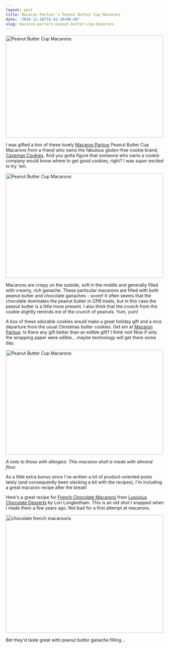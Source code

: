 ```yaml
---
layout: post
title: Macaron Parlour's Peanut Butter Cup Macarons
date: '2010-12-18T16:42:39+00:00'
slug: macaron-parlors-peanut-butter-cup-macarons
---
```

<a href="http://www.flickr.com/photos/kstar810/5261473962/" title="Peanut Butter Cup Macarons by kstar810, on Flickr"><img src="http://farm6.static.flickr.com/5169/5261473962_51a70fb3e3.jpg" width="500" height="325" alt="Peanut Butter Cup Macarons" /></a>

I was gifted a box of these lovely <a href="http://www.macaronparlour.com/macarons">Macaron Parlour</a> Peanut Butter Cup Macarons from a friend who owns the fabulous gluten-free cookie brand, <a href="http://www.cavemencookies.com/">Caveman Cookies</a>. And you gotta figure that someone who owns a cookie company would know where to get good cookies, right? I was <em>super</em> excited to try 'em. 

<a href="http://www.flickr.com/photos/kstar810/5261474118/" title="Peanut Butter Cup Macarons by kstar810, on Flickr"><img src="http://farm6.static.flickr.com/5206/5261474118_50c0bcb44f.jpg" width="500" height="333" alt="Peanut Butter Cup Macarons" /></a>

Macarons are crispy on the outside, soft in the middle and generally filled with creamy, rich ganache. These particular macarons are filled with both peanut butter and chocolate ganaches - score! It often seems that the chocolate dominates the peanut butter in CPB treats, but in this case the peanut butter is a little more present. I also think that the crunch from the cookie slightly reminds me of the crunch of peanuts. Yum, yum!

A box of these adorable cookies would make a great holiday gift and a nice departure from the usual Christmas butter cookies. Get em at <a href="http://www.macaronparlour.com/macarons">Macaron Parlour</a>. Is there any gift better than an edible gift? I think not! Now if only the wrapping paper were edible... maybe technology will get there some day.

<a href="http://www.flickr.com/photos/kstar810/5261474406/" title="Peanut Butter Cup Macarons by kstar810, on Flickr"><img src="http://farm6.static.flickr.com/5170/5261474406_2b8bbc0af4.jpg" width="500" height="333" alt="Peanut Butter Cup Macarons" /></a>

<em>A note to those with allergies: This macaron shell is made with almond flour.</em>

As a little extra bonus since I've written a lot of product-oriented posts lately (and consequently been slacking a bit with the recipes), I'm including a great macaron recipe after the break!

<!--more-->

Here's a great recipe for <a href="http://leitesculinaria.com/3324/recipes-french-chocolate-macaroons.html">French Chocolate Macarons</a> from <a href="http://astore.amazon.com/thechocolatpe-20/detail/0811835162">Luscious Chocolate Desserts</a> by Lori Longbotham. This is an old shot I snapped when I made them a few years ago. Not bad for a first attempt at macarons.

<a href="http://www.flickr.com/photos/kstar810/270931986/" title="chocolate french macaroons by kstar810, on Flickr"><img src="http://farm1.static.flickr.com/94/270931986_72e242abed.jpg" width="500" height="375" alt="chocolate french macaroons" /></a>

Bet they'd taste great with peanut butter ganache filling...
